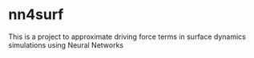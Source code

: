 # nn4surf
This is a project to approximate driving force terms in surface dynamics simulations using Neural Networks
